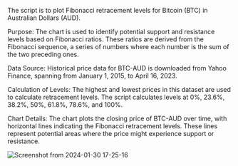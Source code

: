 The script is to plot Fibonacci retracement levels for Bitcoin (BTC) in Australian Dollars (AUD).

Purpose: The chart is used to identify potential support and resistance levels based on Fibonacci ratios. These ratios are derived from the Fibonacci sequence, a series of numbers where each number is the sum of the two preceding ones.

Data Source: Historical price data for BTC-AUD is downloaded from Yahoo Finance, spanning from January 1, 2015, to April 16, 2023.

Calculation of Levels: The highest and lowest prices in this dataset are used to calculate retracement levels. The script calculates levels at 0%, 23.6%, 38.2%, 50%, 61.8%, 78.6%, and 100%.

Chart Details: The chart plots the closing price of BTC-AUD over time, with horizontal lines indicating the Fibonacci retracement levels. These lines represent potential areas where the price might experience support or resistance.

![Screenshot from 2024-01-30 17-25-16](https://github.com/emiliaProgram/fibonacci-btc/assets/146941756/631c7b72-a6e3-4d35-9b1e-9ac709dab940)
